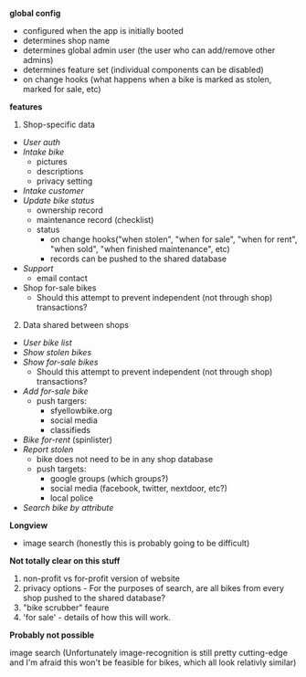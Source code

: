 **global config**

  - configured when the app is initially booted
  - determines shop name
  - determines global admin user (the user who can add/remove other admins)
  - determines feature set (individual components can be disabled)
  - on change hooks (what happens when a bike is marked as stolen, marked for sale, etc)

**features**

1. Shop-specific data
  - _User auth_
  - _Intake bike_
    - pictures
    - descriptions
    - privacy setting
  - _Intake customer_
  - _Update bike status_
    - ownership record
    - maintenance record (checklist)
    - status
      - on change hooks("when stolen", "when for sale", "when for rent", "when sold", "when finished maintenance", etc)
      - records can be pushed to the shared database
  - _Support_
    - email contact
  - Shop for-sale bikes
    - Should this attempt to prevent independent (not through shop) transactions?
2. Data shared between shops
  - _User bike list_
  - _Show stolen bikes_
  - _Show for-sale bikes_
    - Should this  attempt to prevent independent (not through shop) transactions?
  - _Add for-sale bike_
    - push targers:
      - sfyellowbike.org
      - social media
      - classifieds
  - _Bike for-rent_ (spinlister)
  - _Report stolen_
    - bike does not need to be in any shop database
    - push targets:
      - google groups (which groups?)
      - social media (facebook, twitter, nextdoor, etc?)
      - local police
  - _Search bike by attribute_

**Longview**

- image search (honestly this is probably going to be difficult)

**Not totally clear on this stuff**

1. non-profit vs for-profit version of website
2. privacy options - For the purposes of search, are all bikes from every shop pushed to the shared database?
3. "bike scrubber" feaure
4. 'for sale' - details of how this will work.

**Probably not possible**

image search (Unfortunately image-recognition is still pretty cutting-edge and I'm afraid this won't be feasible for bikes, which all look relativly similar)
